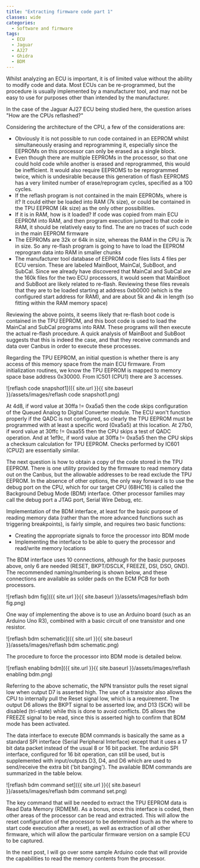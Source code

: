 ```yaml
---
title: "Extracting firmware code part 1"
classes: wide
categories:
  - Software and firmware
tags:
  - ECU
  - Jaguar
  - AJ27
  - Ghidra
  - BDM
---
```

Whilst analyzing an ECU is important, it is of limited value without the ability to modify code and data. Most ECUs can be re-programmed, but the procedure is usually implemented by a manufacturer tool, and may not be easy to use for purposes other than intended by the manufacturer.

In the case of the Jaguar AJ27 ECU being studied here, the question arises "How are the CPUs reflashed?"

Considering the architecture of the CPU, a few of the considerations are:
* Obviously it is not possible to run code contained in an EEPROM whilst simultaneously erasing and reprogramming it, especially since the EEPROMs on this processor can only be erased as a single block.
* Even though there are multiple EEPROMs in the processor, so that one could hold code while another is erased and reprogrammed, this would be inefficient. It would also require EEPROMS to be reprogrammed twice, which is undesirable because this generation of flash EEPROMS has a very limited number of erase/reprogram cycles, specified as a 100 cycles.
* If the reflash program is not contained in the main EEPROMs, where is it? It could either be loaded into RAM (7k size), or could be contained in the TPU EEPROM (4k size) as the only other possibilities.
* If it is in RAM, how is it loaded? If code was copied from main ECU EEPROM into RAM, and then program execution jumped to that code in RAM, it should be relatively easy to find. The are no traces of such code in the main EEPROM firmware
* The EEPROMs are 32k or 64k in size, whereas the RAM in the CPU is 7k in size. So any re-flash program is going to have to load the EEPROM reprogram data into RAM in smaller chunks
* The manufacturer tool database of EEPROM code files lists 4 files per ECU version. These are labeled MainBoot, MainCal, SubBoot, and SubCal. Since we already have discovered that MainCal and SubCal are the 160k files for the two ECU processors, it would seem that MainBoot and SubBoot are likely related to re-flash. Reviewing these files reveals that they are to be loaded starting at address 0xb0000 (which is the configured start address for RAM), and are about 5k and 4k in length (so fitting within the RAM memory space)

Reviewing the above points, it seems likely that re-flash boot code is contained in the TPU EEPROM, and this boot code is used to load the MainCal and SubCal programs into RAM. These programs will then execute the actual re-flash procedure. A quick analysis of MainBoot and SubBoot suggests that this is indeed the case, and that they receive commands and data over Canbus in order to execute these processes.

Regarding the TPU EEPROM, an initial question is whether there is any access of this memory space from the main ECU firmware. From initialization routines, we know the TPU EEPROM is mapped to memory space base address 0x30000. From IC501 (CPU1) there are 3 accesses.

![reflash code snapshot1]({{ site.url }}{{ site.baseurl }}/assets/images/reflash code snapshot1.png)

At 4d8, if word value at 30ffa != 0xa5a5 then the code skips configuration of the Queued Analog to Digital Converter module. The ECU won't function properly if the QADC is not configured, so clearly the TPU EEPROM must be programmed with at least a specific word (0xa5a5) at this location. At 27b0, if word value at 30ffc != 0xaa55 then the CPU skips a test of QADC operation. And at 1ef9c, if word value at 30ffa != 0xa5a5 then the CPU skips a checksum calculation for TPU EEPROM. Checks performed by IC601 (CPU2) are essentially similar.

The next question is how to obtain a copy of the code stored in the TPU EEPROM. There is one utility provided by the firmware to read memory data out on the Canbus, but the allowable addresses to be read exclude the TPU EEPROM. In the absence of other options, the only way forward is to use the debug port on the CPU, which for our target CPU (68HC16) is called the Background Debug Mode (BDM) interface. Other processor families may call the debug port a JTAG port, Serial Wire Debug, etc.

Implementation of the BDM interface, at least for the basic purpose of reading memory data (rather than the more advanced functions such as triggering breakpoints), is fairly simple, and requires two basic functions:
* Creating the appropriate signals to force the processor into BDM mode
* Implementing the interface to be able to query the processor and read/write memory locations

The BDM interface uses 10 connections, although for the basic purposes above, only 6 are needed (RESET, BKPT/DSCLK, FREEZE, DSI, DSO, GND). The recommended naming/numbering is shown below, and these connections are available as solder pads on the ECM PCB for both processors.

![reflash bdm fig]({{ site.url }}{{ site.baseurl }}/assets/images/reflash bdm fig.png)

One way of implementing the above is to use an Arduino board (such as an Arduino Uno R3), combined with a basic circuit of one transistor and one resistor.

![reflash bdm schematic]({{ site.url }}{{ site.baseurl }}/assets/images/reflash bdm schematic.png)

The procedure to force the processor into BDM mode is detailed below.

![reflash enabling bdm]({{ site.url }}{{ site.baseurl }}/assets/images/reflash enabling bdm.png)

Referring to the above schematic, the NPN transistor pulls the reset signal low when output D7 is asserted high. The use of a transistor also allows the CPU to internally pull the Reset signal low, which is a requirement. The output D6 allows the BKPT signal to be asserted low, and D13 (SCK) will be disabled (tri-state) while this is done to avoid conflicts. D5 allows the FREEZE signal to be read, since this is asserted high to confirm that BDM mode has been activated.

The data interface to execute BDM commands is basically the same as a standard SPI interface (Serial Peripheral Interface) except that it uses a 17 bit data packet instead of the usual 8 or 16 bit packet. The ardunio SPI interface, configured for 16 bit operation, can still be used, but is supplemented with input/outputs D3, D4, and D6 which are used to send/receive the extra bit ('bit banging'). The available BDM commands are summarized in the table below.

![reflash bdm command set]({{ site.url }}{{ site.baseurl }}/assets/images/reflash bdm command set.png)

The key command that will be needed to extract the TPU EEPROM data is Read Data Memory (RDMEM). As a bonus, once this interface is coded, then other areas of the processor can be read and extracted. This will allow the reset configuration of the processor to be determined (such as the where to start code execution after a reset), as well as extraction of all other firmware, which will allow the particular firmware version on a sample ECU to be captured. 

In the next post, I will go over some sample Arduino code that will provide the capabilities to read the memory contents from the processor.


